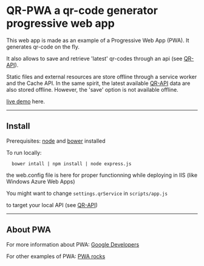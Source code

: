 
# QR-PWA a qr-code generator progressive web app

This web app is made as an example of a Progressive Web App (PWA).
It generates qr-code on the fly.

It also allows to save and retrieve 'latest' qr-codes through an api (see [QR-API][1]).

Static files and external resources are store offline through a service worker and the Cache API.
In the same spirit, the latest available [QR-API][1] data are also stored offline. However, the 'save' option is not available offline.

[live demo](https://qr-pwa.azurewebsites.net/) here.

---

## Install
Prerequisites:
[node](https://nodejs.org) and [bower](https://bower.io/) installed

To run locally:
```
  bower intall | npm install | node express.js
```

the web.config file is here for proper functionning while deploying in IIS (like Windows Azure Web Apps)


You might want to change ```settings.qrService``` in ```scripts/app.js```

to target your local API (see [QR-API][1])

---
## About PWA
For more information about PWA: [Google Developers](https://developers.google.com/web/progressive-web-apps/)

For other examples of PWA: [PWA rocks](https://pwa.rocks/)

[1]: https://www.github.com/expertime/pwa/qr-api/